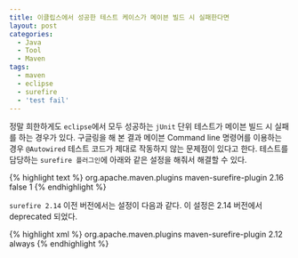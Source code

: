 ```yaml
---
title: 이클립스에서 성공한 테스트 케이스가 메이븐 빌드 시 실패한다면
layout: post
categories:
  - Java
  - Tool
  - Maven
tags:
  - maven
  - eclipse
  - surefire
  - 'test fail'
---
```


정말 희한하게도 `eclipse`에서 모두 성공하는 `jUnit` 단위 테스트가 메이븐 빌드 시 실패를 하는 경우가 있다.
구글링을 해 본 결과 메이븐 Command line 명령어를 이용하는 경우 `@Autowired` 테스트 코드가 제대로 작동하지 않는 문제점이 있다고 한다.
테스트를 담당하는 `surefire 플러그인`에 아래와 같은 설정을 해줘서 해결할 수 있다.


{% highlight text %}
<plugin>
    <groupId>org.apache.maven.plugins</groupId>
    <artifactId>maven-surefire-plugin</artifactId>
    <version>2.16</version>
    <configuration>
        <reuseForks>false</reuseForks>
        <forkCount>1</forkCount>
    </configuration>
</plugin>
{% endhighlight %}


`surefire 2.14` 이전 버전에서는 설정이 다음과 같다. 이 설정은 2.14 버전에서 deprecated 되었다.


{% highlight xml %}
<plugin>
    <groupId>org.apache.maven.plugins</groupId>
    <artifactId>maven-surefire-plugin</artifactId>
    <version>2.12</version>
    <configuration>
        <forkMode>always</forkMode>
    </configuration>
</plugin>
{% endhighlight %} 